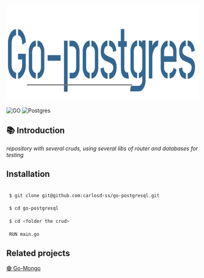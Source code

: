<img src="https://github.com/carlosd-ss/go-postgresql/blob/master/.github/gopostgres.svg"  height="250"> 


![GO](https://img.shields.io/badge/GO-%2300ADD8?style=for-the-badge&logo=Go&labelColor=%23444444)
![Postgres](https://img.shields.io/badge/POSTGRESQL-%23336791?style=for-the-badge&logo=PostgreSQL&logoColor=%23336791&labelColor=%23444444)

## :books: Introduction

*repository with several cruds, using several libs of router and databases for testing*



## Installation


```zsh

 $ git clone git@github.com:carlosd-ss/go-postgresql.git

 $ cd go-postgresql
 
 $ cd <folder the crud>
 
 RUN main.go
```

## Related projects

[🟢  Go-Mongo](https://github.com/carlosd-ss/go-mongo)
